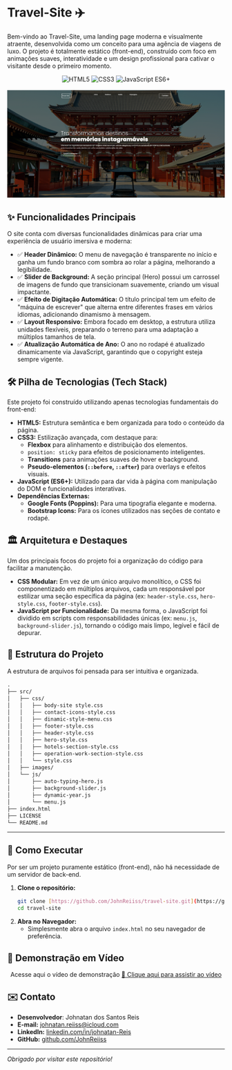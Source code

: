 # Travel-Site ✈️

Bem-vindo ao Travel-Site, uma landing page moderna e visualmente atraente, desenvolvida como um conceito para uma agência de viagens de luxo. O projeto é totalmente estático (front-end), construído com foco em animações suaves, interatividade e um design profissional para cativar o visitante desde o primeiro momento.

<div align="center">
  <img src="https://img.shields.io/badge/HTML5-E34F26?style=for-the-badge&logo=html5&logoColor=white" alt="HTML5">
  <img src="https://img.shields.io/badge/CSS3-1572B6?style=for-the-badge&logo=css3&logoColor=white" alt="CSS3">
  <img src="https://img.shields.io/badge/JavaScript-ES6+-F7DF1E?style=for-the-badge&logo=javascript&logoColor=black" alt="JavaScript ES6+">
</div>

<br>

<div align="center">
  <img src="src/images/Captura de tela 2025-08-18 115801.png" alt="Demonstração do Travel-Site" width="800"/>
</div>

## ✨ Funcionalidades Principais

O site conta com diversas funcionalidades dinâmicas para criar uma experiência de usuário imersiva e moderna:

- ✅ **Header Dinâmico:** O menu de navegação é transparente no início e ganha um fundo branco com sombra ao rolar a página, melhorando a legibilidade.
- ✅ **Slider de Background:** A seção principal (Hero) possui um carrossel de imagens de fundo que transicionam suavemente, criando um visual impactante.
- ✅ **Efeito de Digitação Automática:** O título principal tem um efeito de "máquina de escrever" que alterna entre diferentes frases em vários idiomas, adicionando dinamismo à mensagem.
- ✅ **Layout Responsivo:** Embora focado em desktop, a estrutura utiliza unidades flexíveis, preparando o terreno para uma adaptação a múltiplos tamanhos de tela.
- ✅ **Atualização Automática de Ano:** O ano no rodapé é atualizado dinamicamente via JavaScript, garantindo que o copyright esteja sempre vigente.

## 🛠️ Pilha de Tecnologias (Tech Stack)

Este projeto foi construído utilizando apenas tecnologias fundamentais do front-end:

- **HTML5:** Estrutura semântica e bem organizada para todo o conteúdo da página.
- **CSS3:** Estilização avançada, com destaque para:
  - **Flexbox** para alinhamento e distribuição dos elementos.
  - `position: sticky` para efeitos de posicionamento inteligentes.
  - **Transitions** para animações suaves de hover e background.
  - **Pseudo-elementos (`::before`, `::after`)** para overlays e efeitos visuais.
- **JavaScript (ES6+):** Utilizado para dar vida à página com manipulação do DOM e funcionalidades interativas.
- **Dependências Externas:**
  - **Google Fonts (Poppins):** Para uma tipografia elegante e moderna.
  - **Bootstrap Icons:** Para os ícones utilizados nas seções de contato e rodapé.

## 🏛️ Arquitetura e Destaques

Um dos principais focos do projeto foi a organização do código para facilitar a manutenção.

- **CSS Modular:** Em vez de um único arquivo monolítico, o CSS foi componentizado em múltiplos arquivos, cada um responsável por estilizar uma seção específica da página (ex: `header-style.css`, `hero-style.css`, `footer-style.css`).
- **JavaScript por Funcionalidade:** Da mesma forma, o JavaScript foi dividido em scripts com responsabilidades únicas (ex: `menu.js`, `background-slider.js`), tornando o código mais limpo, legível e fácil de depurar.

## 🧱 Estrutura do Projeto

A estrutura de arquivos foi pensada para ser intuitiva e organizada.

```
.
├── src/
│   ├── css/
│   │   ├── body-site style.css
│   │   ├── contact-icons-style.css
│   │   ├── dinamic-style-menu.css
│   │   ├── footer-style.css
│   │   ├── header-style.css
│   │   ├── hero-style.css
│   │   ├── hotels-section-style.css
│   │   ├── operation-work-section-style.css
│   │   └── style.css
│   ├── images/
│   └── js/
│       ├── auto-typing-hero.js
│       ├── background-slider.js
│       ├── dynamic-year.js
│       └── menu.js
├── index.html
├── LICENSE
└── README.md
```

---

## 🚀 Como Executar

Por ser um projeto puramente estático (front-end), não há necessidade de um servidor de back-end.

1.  **Clone o repositório:**
    ```bash
    git clone [https://github.com/JohnReiiss/travel-site.git](https://github.com/JohnReiiss/travel-site.git)
    cd travel-site
    ```
2.  **Abra no Navegador:**
    - Simplesmente abra o arquivo `index.html` no seu navegador de preferência.

## 📌 Demonstração em Vídeo

<div align="center"> 
  <p>Acesse aqui o vídeo de demonstração <a href="https://drive.google.com/file/d/1BKPXX7ofaMsk4Fvf74Q82PG4dMueN6jV/view?usp=sharing">🎥 Clique aqui para assistir ao vídeo</a></p> 
</div>

## ✉️ Contato

- **Desenvolvedor**: Johnatan dos Santos Reis
- **E-mail:** johnatan.reiiss@icloud.com
- **LinkedIn:** [linkedin.com/in/johnatan-Reis](https://www.linkedin.com/in/johnatan-dos-santos-reis-945092b7/)
- **GitHub:** [github.com/JohnReiiss](https://github.com/JohnReiiss)

---

_Obrigado por visitar este repositório!_
